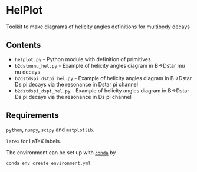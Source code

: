 # HelPlot

Toolkit to make diagrams of helicity angles definitions for multibody decays

## Contents

* `helplot.py` - Python module with definition of primitives
* `b2dstmunu_hel.py` - Example of helicity angles diagram in B->Dstar mu nu decays
* `b2dstdspi_dstpi_hel.py` - Example of helicity angles diagram in B->Dstar Ds pi decays via the resonance in Dstar pi channel
* `b2dstdspi_dspi_hel.py` - Example of helicity angles diagram in B->Dstar Ds pi decays via the resonance in Ds pi channel

## Requirements 

`python`, `numpy`, `scipy` and `matplotlib`. 

`latex` for LaTeX labels.

The environment can be set up with [`conda`](https://conda.io/projects/conda/en/latest/user-guide/tasks/manage-environments.html) by
```bash
conda env create environment.yml
```
